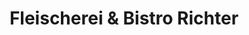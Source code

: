 ---
title: "Fleischerei & Bistro Richter"
url: /leipzig/fleischerei-und-bistro-richter/
shop: Metzgerei
---